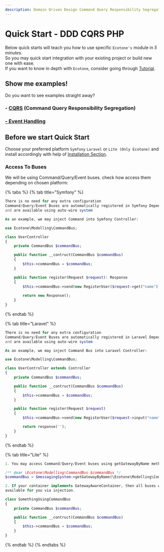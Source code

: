 ```yaml
---
description: Domain Driven Design Command Query Responsibility Segregation PHP
---
```


# Quick Start - DDD CQRS PHP

Below quick starts will teach you how to use specific `Ecotone's` module in _5 minutes_.  
So you may quick start integration with your existing project or build new one with ease.    
If you want to know in depth with `Ecotone`, consider going through [Tutorial](../tutorial-php-ddd-cqrs-event-sourcing/).

## Show me examples!

Do you want to see examples straight away?

### - [CQRS](php-cqrs.md) \(Command Query Responsibility Segregation\)

### [- Event Handling](php-event-handling.md)

## Before we start Quick Start

Choose your preferred platform `Symfony`  `Laravel` or `Lite (Only Ecotone)` and install accordingly with help of [Installation Section](../install-php-service-bus.md).

### Access To Buses

We will be using Command/Query/Event buses. check how access them depending on chosen platform:

{% tabs %}
{% tab title="Symfony" %}
```php
There is no need for any extra configuration
Command/Query/Event Buses are automatically registered in Symfony Dependency Container
and are available using auto-wire system

As an example, we may inject Command into Symfony Controller:

use Ecotone\Modelling\CommandBus;

class UserController
{
    private CommandBus $commandBus;

    public function __contruct(CommandBus $commandBus)
    {
        $this->commandBus = $commandBus;
    }

    public function register(Request $request): Response
    {
        $this->commandBus->send(new RegisterUser($request->get("name")));
        
        return new Response();
    }
}
```
{% endtab %}

{% tab title="Laravel" %}
```php
There is no need for any extra configuration
Command/Query/Event Buses are automatically registered in Laravel Depedency Container
and are available using auto-wire system

As an example, we may inject Command Bus into Laravel Controller:

use Ecotone\Modelling\CommandBus;

class UserController extends Controller
{
    private CommandBus $commandBus;

    public function __contruct(CommandBus $commandBus)
    {
        $this->commandBus = $commandBus;
    }

    public function register(Request $request)
    {
        $this->commandBus->send(new RegisterUser($request->input("name")));

        return response('');
    }
}
```
{% endtab %}

{% tab title="Lite" %}
```php
1. You may access Command/Query/Event buses using getGatewayByName method. 

/** @var \Ecotone\Modelling\CommandBus $commandBus */
$commandBus = $messagingSystem->getGatewayByName(\Ecotone\Modelling\CommandBus::class);

2. If your container implements GatewayAwareContainer, then all buses will be
available for you via injection. 

class SomethingUsingCommandBus
{
    private CommandBus $commandBus;

    public function __contruct(CommandBus $commandBus)
    {
        $this->commandBus = $commandBus;
    }
}

```
{% endtab %}
{% endtabs %}



